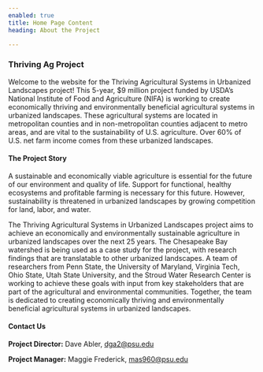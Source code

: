 ```yaml
---
enabled: true
title: Home Page Content
heading: About the Project

---
```

### Thriving Ag Project

Welcome to the website for the Thriving Agricultural Systems in Urbanized Landscapes project! This 5-year, $9 million project funded by USDA’s National Institute of Food and Agriculture (NIFA) is working to create economically thriving and environmentally beneficial agricultural systems in urbanized landscapes. These agricultural systems are located in metropolitan counties and in non-metropolitan counties adjacent to metro areas, and are vital to the sustainability of U.S. agriculture. Over 60% of U.S. net farm income comes from these urbanized landscapes.

#### The Project Story

A sustainable and economically viable agriculture is essential for the future of our environment and quality of life. Support for functional, healthy ecosystems and profitable farming is necessary for this future. However, sustainability is threatened in urbanized landscapes by growing competition for land, labor, and water.

The Thriving Agricultural Systems in Urbanized Landscapes project aims to achieve an economically and environmentally sustainable agriculture in urbanized landscapes over the next 25 years. The Chesapeake Bay watershed is being used as a case study for the project, with research findings that are translatable to other urbanized landscapes. A team of researchers from Penn State, the University of Maryland, Virginia Tech, Ohio State, Utah State University, and the Stroud Water Research Center is working to achieve these goals with input from key stakeholders that are part of the agricultural and environmental communities. Together, the team is dedicated to creating economically thriving and environmentally beneficial agricultural systems in urbanized landscapes.

#### Contact Us

**Project Director:** Dave Abler, [dga2@psu.edu]()

**Project Manager:** Maggie Frederick, [mas960@psu.edu]()